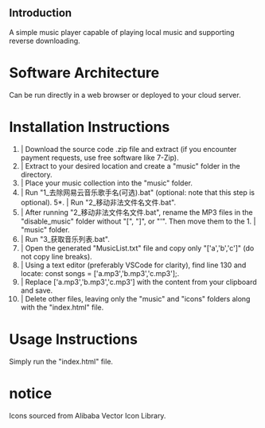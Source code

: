 ## Introduction
A simple music player capable of playing local music and supporting reverse downloading.

# Software Architecture
Can be run directly in a web browser or deployed to your cloud server.

# Installation Instructions
1.  | Download the source code .zip file and extract (if you encounter payment requests, use free software like 7-Zip).
2.  | Extract to your desired location and create a "music" folder in the directory.
3.  | Place your music collection into the "music" folder.
4.  | Run "1_去除网易云音乐歌手名(可选).bat" (optional: note that this step is optional).
5*. | Run "2_移动非法文件名文件.bat".
1.  | After running "2_移动非法文件名文件.bat", rename the MP3 files in the "disable_music" folder without "[", "]", or "'". Then move them to the 1.  | "music" folder.
1.  | Run "3_获取音乐列表.bat".
1.  | Open the generated "MusicList.txt" file and copy only "['a','b','c']" (do not copy line breaks).
1.  | Using a text editor (preferably VSCode for clarity), find line 130 and locate: const songs = ['a.mp3','b.mp3','c.mp3'];.
1.  | Replace ['a.mp3','b.mp3','c.mp3'] with the content from your clipboard and save.
1.  | Delete other files, leaving only the "music" and "icons" folders along with the "index.html" file.
# Usage Instructions
Simply run the "index.html" file.
# notice
Icons sourced from Alibaba Vector Icon Library.
